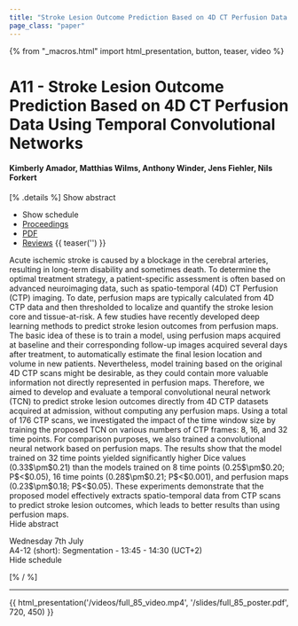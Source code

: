 ```yaml
---
title: "Stroke Lesion Outcome Prediction Based on 4D CT Perfusion Data Using Temporal Convolutional Networks"
page_class: "paper"
---
```


{% from "_macros.html" import html_presentation, button, teaser, video %}

# A11 - Stroke Lesion Outcome Prediction Based on 4D CT Perfusion Data Using Temporal Convolutional Networks

#### Kimberly Amador, Matthias Wilms, Anthony Winder, Jens Fiehler, Nils Forkert

[% .details %]
<a class="toggle_visibility" data-selector=".abstract" data-level="3">Show abstract</a>
- <a class="toggle_visibility" data-selector=".schedule" data-level="3">Show schedule</a>
- <a href="">Proceedings</a>
- <a href="https://openreview.net/pdf?id=0YDEgvfwEW">PDF</a>
- <a href="https://openreview.net/forum?id=0YDEgvfwEW">Reviews</a>
{{ teaser('') }}

<p>
    <span class="abstract">
        Acute ischemic stroke is caused by a blockage in the cerebral arteries, resulting in long-term disability and sometimes death. To determine the optimal treatment strategy, a patient-specific assessment is often based on advanced neuroimaging data, such as spatio-temporal (4D) CT Perfusion (CTP) imaging. To date, perfusion maps are typically calculated from 4D CTP data and then thresholded to localize and quantify the stroke lesion core and tissue-at-risk. A few studies have recently developed deep learning methods to predict stroke lesion outcomes from perfusion maps. The basic idea of these is to train a model, using perfusion maps acquired at baseline and their corresponding follow-up images acquired several days after treatment, to automatically estimate the final lesion location and volume in new patients. Nevertheless, model training based on the original 4D CTP scans might be desirable, as they could contain more valuable information not directly represented in perfusion maps. Therefore, we aimed to develop and evaluate a temporal convolutional neural network (TCN) to predict stroke lesion outcomes directly from 4D CTP datasets acquired at admission, without computing any perfusion maps. Using a total of 176 CTP scans, we investigated the impact of the time window size by training the proposed TCN on various numbers of CTP frames: 8, 16, and 32 time points. For comparison purposes, we also trained a convolutional neural network based on perfusion maps. The results show that the model trained on 32 time points yielded significantly higher Dice values (0.33$\pm$0.21) than the models trained on 8 time points (0.25$\pm$0.20; P$<$0.05), 16 time points (0.28$\pm$0.21; P$<$0.001), and perfusion maps (0.23$\pm$0.18; P$<$0.05). These experiments demonstrate that the proposed model effectively extracts spatio-temporal data from CTP scans to predict stroke lesion outcomes, which leads to better results than using perfusion maps. 
        <br>
        <span class="actions"><a class="toggle_visibility" data-level="2">Hide abstract</a></span>
    </span>
</p>

<p>
    <span class="schedule">
         Wednesday 7th July<br>A4-12 (short): Segmentation - 13:45 - 14:30 (UCT+2)
        <br>
        <span class="actions"><a class="toggle_visibility" data-level="2">Hide schedule</a></span>
    </span>
</p>

[% / %]


---

{{ html_presentation('/videos/full_85_video.mp4', '/slides/full_85_poster.pdf', 720, 450) }}